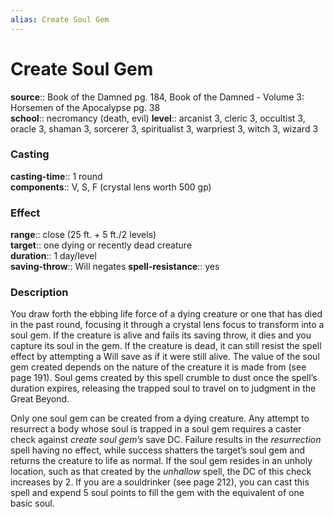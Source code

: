 ```yaml
---
alias: Create Soul Gem
---
```


# Create Soul Gem 

**source**:: Book of the Damned pg. 184, Book of the Damned - Volume 3: Horsemen of the Apocalypse pg. 38  
**school**:: necromancy (death, evil)
**level**:: arcanist 3, cleric 3, occultist 3, oracle 3, shaman 3, sorcerer 3, spiritualist 3, warpriest 3, witch 3, wizard 3

### Casting 

**casting-time**:: 1 round  
**components**:: V, S, F (crystal lens worth 500 gp)

### Effect 

**range**:: close (25 ft. + 5 ft./2 levels)  
**target**:: one dying or recently dead creature  
**duration**:: 1 day/level  
**saving-throw**:: Will negates
**spell-resistance**:: yes

### Description 

You draw forth the ebbing life force of a dying creature or one that has died in the past round, focusing it through a crystal lens focus to transform into a soul gem. If the creature is alive and fails its saving throw, it dies and you capture its soul in the gem. If the creature is dead, it can still resist the spell effect by attempting a Will save as if it were still alive. The value of the soul gem created depends on the nature of the creature it is made from (see page 191). Soul gems created by this spell crumble to dust once the spell’s duration expires, releasing the trapped soul to travel on to judgment in the Great Beyond.  
  
Only one soul gem can be created from a dying creature. Any attempt to resurrect a body whose soul is trapped in a soul gem requires a caster check against *create soul gem’s* save DC. Failure results in the *resurrection* spell having no effect, while success shatters the target’s soul gem and returns the creature to life as normal. If the soul gem resides in an unholy location, such as that created by the *unhallow* spell, the DC of this check increases by 2. If you are a souldrinker (see page 212), you can cast this spell and expend 5 soul points to fill the gem with the equivalent of one basic soul.
